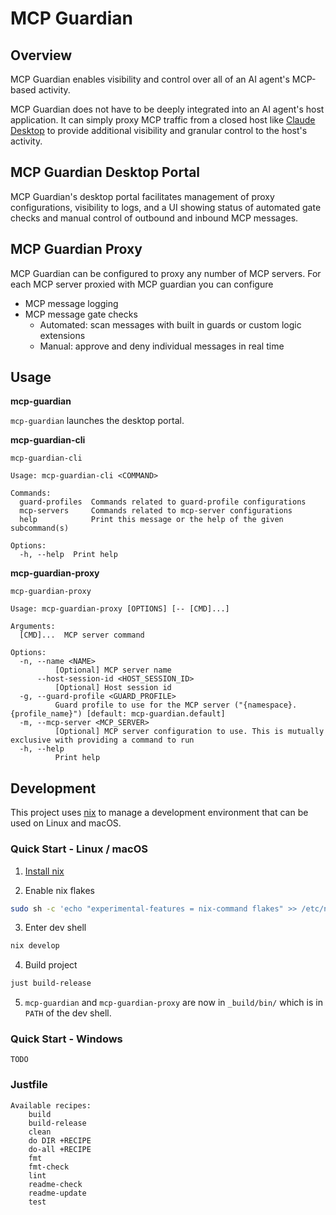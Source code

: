 # MCP Guardian

## Overview

MCP Guardian enables visibility and control over all of an AI agent's MCP-based activity.

MCP Guardian does not have to be deeply integrated into an AI agent's host application. It can simply proxy MCP traffic from a closed host like [Claude Desktop](https://claude.ai/download) to provide additional visibility and granular control to the host's activity.

## MCP Guardian Desktop Portal

MCP Guardian's desktop portal facilitates management of proxy configurations, visibility to logs, and a UI showing status of automated gate checks and manual control of outbound and inbound MCP messages.

## MCP Guardian Proxy

MCP Guardian can be configured to proxy any number of MCP servers. For each MCP server proxied with MCP guardian you can configure
- MCP message logging
- MCP message gate checks
  - Automated: scan messages with built in guards or custom logic extensions
  - Manual: approve and deny individual messages in real time

## Usage

**mcp-guardian**

`mcp-guardian` launches the desktop portal.

**mcp-guardian-cli**
```present mcp-guardian-cli --help
mcp-guardian-cli

Usage: mcp-guardian-cli <COMMAND>

Commands:
  guard-profiles  Commands related to guard-profile configurations
  mcp-servers     Commands related to mcp-server configurations
  help            Print this message or the help of the given subcommand(s)

Options:
  -h, --help  Print help
```

**mcp-guardian-proxy**
```present mcp-guardian-proxy --help
mcp-guardian-proxy

Usage: mcp-guardian-proxy [OPTIONS] [-- [CMD]...]

Arguments:
  [CMD]...  MCP server command

Options:
  -n, --name <NAME>
          [Optional] MCP server name
      --host-session-id <HOST_SESSION_ID>
          [Optional] Host session id
  -g, --guard-profile <GUARD_PROFILE>
          Guard profile to use for the MCP server ("{namespace}.{profile_name}") [default: mcp-guardian.default]
  -m, --mcp-server <MCP_SERVER>
          [Optional] MCP server configuration to use. This is mutually exclusive with providing a command to run
  -h, --help
          Print help
```

## Development

This project uses [nix](https://nixos.org/) to manage a development environment that can be used on Linux and macOS.

### Quick Start - Linux / macOS

1. [Install nix](https://nixos.org/download/)

2. Enable nix flakes
```bash
sudo sh -c 'echo "experimental-features = nix-command flakes" >> /etc/nix/nix.conf'
```

3. Enter dev shell
```bash
nix develop
```

4. Build project
```bash
just build-release
```

5. `mcp-guardian` and `mcp-guardian-proxy` are now in `_build/bin/` which is in `PATH` of the dev shell.

### Quick Start - Windows

```
TODO
```

### Justfile

```present just --list
Available recipes:
    build
    build-release
    clean
    do DIR +RECIPE
    do-all +RECIPE
    fmt
    fmt-check
    lint
    readme-check
    readme-update
    test
```
